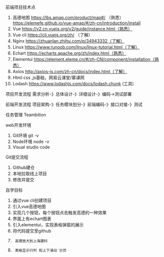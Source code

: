 前端项目技术点
1.	高德地图 https://lbs.amap.com/product/map#/ （熟悉）
        https://elemefe.github.io/vue-amap/#/zh-cn/introduction/install
2.	Vue  https://v2.cn.vuejs.org/v2/guide/instance.html（熟悉）
3.	Vue cli https://cli.vuejs.org/zh/ （了解）
4.	Nginx https://zhuanlan.zhihu.com/p/34943332（了解）
5.	Linux https://www.runoob.com/linux/linux-tutorial.html（了解）
6.	Echart https://echarts.apache.org/zh/index.html（熟悉）
7.	Elementui https://element.eleme.cn/#/zh-CN/component/installation（熟悉）
8.	Axios http://axios-js.com/zh-cn/docs/index.html（了解）
9.	Html css ,js基础，网易云课堂/慕课网
10.	Lodash https://www.lodashjs.com/docs/lodash.chunk (工具)

项目开发流程
需求分析-》总体设计-》详细设计-》编码->测试部署

前端开发流程
项目架构-》任务模块划分-》前端编码-》接口对接-》测试

任务管理
Teambition

web开发环境
1.	Git环境 git -v
2.	Node环境 node -v
3.	Visual studio code


Git提交流程
1.	Github建仓
2.	本地拉取线上项目
3.	修改并提交 

自学目标
1.	通过vue cli创建项目
2.	引入vue高德地图
3.	实现几个按钮，每个按钮点击触发高德的一种效果
4.	界面上有echart图表
5.	引入elementui，实现表格弹窗的展示
6.	将代码提交至github
7.      高德放大到上海建科
8.      表格显示行列 和上下滑动 分页

